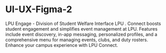 # UI-UX-Figma-2
LPU Engage - Division of Student Welfare Interface LPU . Connect boosts student engagement and simplifies event management at LPU. Features include event discovery, in-app messaging, personalized profiles, and a comprehensive menu for managing events, clubs, and duty rosters. Enhance your campus experience with LPU Connect.
